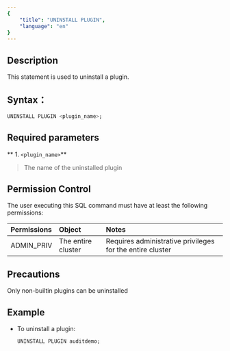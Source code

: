 ```yaml
---
{
    "title": "UNINSTALL PLUGIN",
    "language": "en"
}
---
```


## Description

This statement is used to uninstall a plugin.

## Syntax：

```sql
UNINSTALL PLUGIN <plugin_name>;
```

## Required parameters

** 1. `<plugin_name>`**
>  The name of the uninstalled plugin

## Permission Control

The user executing this SQL command must have at least the following permissions:

| Permissions         | Object   | Notes            |
|:-----------|:-----|:--------------|
| ADMIN_PRIV | The entire cluster | Requires administrative privileges for the entire cluster |

## Precautions

Only non-builtin plugins can be uninstalled

## Example

- To uninstall a plugin:

    ```sql
    UNINSTALL PLUGIN auditdemo;
    ```
